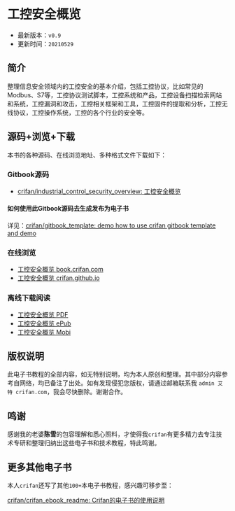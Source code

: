 # 工控安全概览

* 最新版本：`v0.9`
* 更新时间：`20210529`

## 简介

整理信息安全领域内的工控安全的基本介绍，包括工控协议，比如常见的Modbus、S7等，工控协议测试脚本，工控系统和产品，工控设备扫描检索网站和系统，工控漏洞和攻击，工控相关框架和工具，工控固件的提取和分析，工控无线协议，工控操作系统，工控的各个行业的安全等。

## 源码+浏览+下载

本书的各种源码、在线浏览地址、多种格式文件下载如下：

### Gitbook源码

* [crifan/industrial_control_security_overview: 工控安全概览](https://github.com/crifan/industrial_control_security_overview)

#### 如何使用此Gitbook源码去生成发布为电子书

详见：[crifan/gitbook_template: demo how to use crifan gitbook template and demo](https://github.com/crifan/gitbook_template)

### 在线浏览

* [工控安全概览 book.crifan.com](http://book.crifan.com/books/industrial_control_security_overview/website)
* [工控安全概览 crifan.github.io](https://crifan.github.io/industrial_control_security_overview/website)

### 离线下载阅读

* [工控安全概览 PDF](http://book.crifan.com/books/industrial_control_security_overview/pdf/industrial_control_security_overview.pdf)
* [工控安全概览 ePub](http://book.crifan.com/books/industrial_control_security_overview/epub/industrial_control_security_overview.epub)
* [工控安全概览 Mobi](http://book.crifan.com/books/industrial_control_security_overview/mobi/industrial_control_security_overview.mobi)

## 版权说明

此电子书教程的全部内容，如无特别说明，均为本人原创和整理。其中部分内容参考自网络，均已备注了出处。如有发现侵犯您版权，请通过邮箱联系我 `admin 艾特 crifan.com`，我会尽快删除。谢谢合作。

## 鸣谢

感谢我的老婆**陈雪**的包容理解和悉心照料，才使得我`crifan`有更多精力去专注技术专研和整理归纳出这些电子书和技术教程，特此鸣谢。

## 更多其他电子书

本人`crifan`还写了其他`100+`本电子书教程，感兴趣可移步至：

[crifan/crifan_ebook_readme: Crifan的电子书的使用说明](https://github.com/crifan/crifan_ebook_readme)
